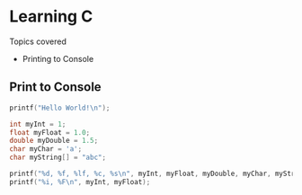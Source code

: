 # Learning C

Topics covered
- Printing to Console

## Print to Console
```c
printf("Hello World!\n");

int myInt = 1;
float myFloat = 1.0;
double myDouble = 1.5;
char myChar = 'a';
char myString[] = "abc";

printf("%d, %f, %lf, %c, %s\n", myInt, myFloat, myDouble, myChar, myString);
printf("%i, %F\n", myInt, myFloat);
```
